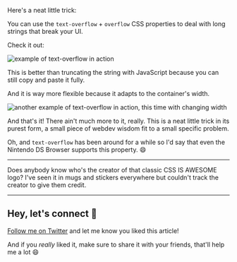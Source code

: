 Here's a neat little trick:

You can use the `text-overflow` + `overflow` CSS properties to deal with long strings that break your UI. 

Check it out:

![example of text-overflow in action](https://dev-to-uploads.s3.amazonaws.com/i/pgvrw2ieqh0mrgl49mu2.gif)

This is better than truncating the string with JavaScript because you can still copy and paste it fully.

And it is way more flexible because it adapts to the container's width.

![another example of text-overflow in action, this time with changing width](https://dev-to-uploads.s3.amazonaws.com/i/wl5y6n1q1v87iw0b8lk3.gif)

And that's it! There ain't much more to it, really. This is a neat little trick in its purest form, a small piece of webdev wisdom fit to a small specific problem. 

Oh, and `text-overflow` has been around for a while so I'd say that even the Nintendo DS Browser supports this property. 😄

---

Does anybody know who's the creator of that classic CSS IS AWESOME logo? I've seen it in mugs and stickers everywhere but couldn't track the creator to give them credit.

--- 

## Hey, let's connect 👋

[Follow me on Twitter](https://twitter.com/paladini_dev) and let me know you liked this article! 

And if you *really* liked it, make sure to share it with your friends, that'll help me a lot 😄